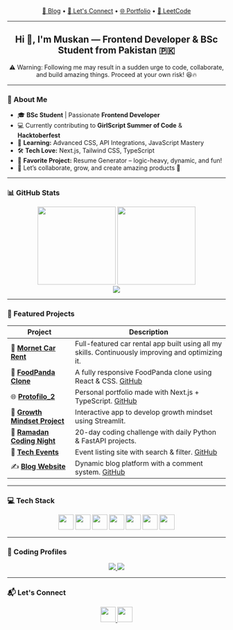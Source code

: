 <div align="center">
  <a href="https://dev.to/muskanfatim/destructor-in-python-380e">📝 Blog</a> • 
  <a href="https://www.linkedin.com/in/muskan-fatima-ab90732b7/">🤝 Let's Connect</a> • 
  <a href="https://protofilo-2.vercel.app/">🌐 Portfolio</a> • 
  <a href="https://leetcode.com/u/Code_with_muskan/">🧠 LeetCode</a>
</div>

---

<h2 align="center">Hi 👋, I'm <strong>Muskan</strong> — Frontend Developer & BSc Student from Pakistan 🇵🇰</h2>

<p align="center">
  ⚠️ Warning: Following me may result in a sudden urge to code, collaborate, and build amazing things. Proceed at your own risk! 😆🔥
</p>

---

### 🚀 About Me

- 🎓 **BSc Student** | Passionate **Frontend Developer**
- 💻 Currently contributing to **GirlScript Summer of Code** & **Hacktoberfest**
- 🧠 **Learning:** Advanced CSS, API Integrations, JavaScript Mastery
- 🛠️ **Tech Love:** Next.js, Tailwind CSS, TypeScript
- 💼 **Favorite Project:** Resume Generator – logic-heavy, dynamic, and fun!
- 🤝 Let’s collaborate, grow, and create amazing products 💙

---

### 📊 GitHub Stats

<div align="center">
  <img src="https://github-profile-summary-cards.vercel.app/api/cards/stats?username=muskan-fatim&theme=2077" height="180"/>
  <img src="https://github-profile-summary-cards.vercel.app/api/cards/repos-per-language?username=muskan-fatim&theme=2077" height="180"/>
  <br/>
  <img src="https://github-readme-streak-stats.herokuapp.com/?user=muskan-fatim&theme=2077"/>
</div>

---

### 🌟 Featured Projects

| Project | Description |
|--------|-------------|
| 🚗 [**Mornet Car Rent**](https://mornet-project.vercel.app/) | Full-featured car rental app built using all my skills. Continuously improving and optimizing it. |
| 🥡 [**FoodPanda Clone**](https://panda-clone.vercel.app/) | A fully responsive FoodPanda clone using React & CSS. [GitHub](https://github.com/muskan-fatim/panda-clone.git) |
| 🌐 [**Protofilo_2**](https://protofilo-2.vercel.app/) | Personal portfolio made with Next.js + TypeScript. [GitHub](https://github.com/muskan-fatim/Protofilo_2) |
| 🌱 [**Growth Mindset Project**](https://growth-mindset-project-0.streamlit.app/) | Interactive app to develop growth mindset using Streamlit. |
| 🌚 [**Ramadan Coding Night**](https://github.com/muskan-fatim/Ramdan_coding_night.git) | 20-day coding challenge with daily Python & FastAPI projects. |
| 🎉 [**Tech Events**](https://tech-event-lovat.vercel.app/) | Event listing site with search & filter. [GitHub](https://github.com/muskan-fatim/tech-events) |
| ✍️ [**Blog Website**](https://blog-website-rho-blush.vercel.app/) | Dynamic blog platform with a comment system. [GitHub](https://github.com/muskan-fatim/blog-website) |

---

### 💻 Tech Stack

<div align="center">
  <img src="https://cdn.jsdelivr.net/gh/devicons/devicon/icons/javascript/javascript-original.svg" height="35" />
  <img src="https://cdn.jsdelivr.net/gh/devicons/devicon/icons/typescript/typescript-original.svg" height="35"/>
  <img src="https://cdn.jsdelivr.net/gh/devicons/devicon/icons/react/react-original.svg" height="35"/>
  <img src="https://cdn.jsdelivr.net/gh/devicons/devicon/icons/nextjs/nextjs-original.svg" height="35"/>
  <img src="https://cdn.jsdelivr.net/gh/devicons/devicon/icons/html5/html5-original.svg" height="35"/>
  <img src="https://cdn.jsdelivr.net/gh/devicons/devicon/icons/css3/css3-original.svg" height="35"/>
  <img src="https://cdn.jsdelivr.net/gh/devicons/devicon/icons/git/git-original.svg" height="35"/>
</div>

---

### 🧠 Coding Profiles

<div align="center">
  <a href="https://leetcode.com/u/Code_with_muskan/" target="_blank">
    <img src="https://img.shields.io/badge/LeetCode-FFA116?style=for-the-badge&logo=leetcode&logoColor=black"/>
  </a>
  <a href="https://github.com/muskan-fatim" target="_blank">
    <img src="https://img.shields.io/badge/GitHub-100000?style=for-the-badge&logo=github&logoColor=white"/>
  </a>
</div>

---

### 📬 Let's Connect

<div align="center">
  <a href="https://www.linkedin.com/in/muskan-fatima-ab90732b7/" target="_blank">
    <img src="https://img.shields.io/static/v1?message=LinkedIn&logo=linkedin&label=&color=0077B5&logoColor=white&style=for-the-badge" height="35"/>
  </a>
  <a href="mailto:mushiifatima3456@gmail.com">
    <img src="https://img.shields.io/static/v1?message=Gmail&logo=gmail&label=&color=D14836&logoColor=white&style=for-the-badge" height="35"/>
  </a>
</div>




